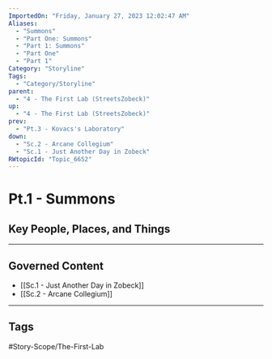 ```yaml
---
ImportedOn: "Friday, January 27, 2023 12:02:47 AM"
Aliases:
  - "Summons"
  - "Part One: Summons"
  - "Part 1: Summons"
  - "Part One"
  - "Part 1"
Category: "Storyline"
Tags:
  - "Category/Storyline"
parent:
  - "4 - The First Lab (StreetsZobeck)"
up:
  - "4 - The First Lab (StreetsZobeck)"
prev:
  - "Pt.3 - Kovacs's Laboratory"
down:
  - "Sc.2 - Arcane Collegium"
  - "Sc.1 - Just Another Day in Zobeck"
RWtopicId: "Topic_6652"
---
```

# Pt.1 - Summons
## Key People, Places, and Things
---
## Governed Content
- [[Sc.1 - Just Another Day in Zobeck]]
- [[Sc.2 - Arcane Collegium]]


---
## Tags
#Story-Scope/The-First-Lab

